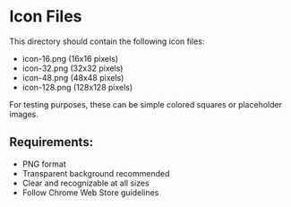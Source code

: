# Icon Files

This directory should contain the following icon files:
- icon-16.png (16x16 pixels)
- icon-32.png (32x32 pixels)
- icon-48.png (48x48 pixels)
- icon-128.png (128x128 pixels)

For testing purposes, these can be simple colored squares or placeholder images.

## Requirements:
- PNG format
- Transparent background recommended
- Clear and recognizable at all sizes
- Follow Chrome Web Store guidelines
